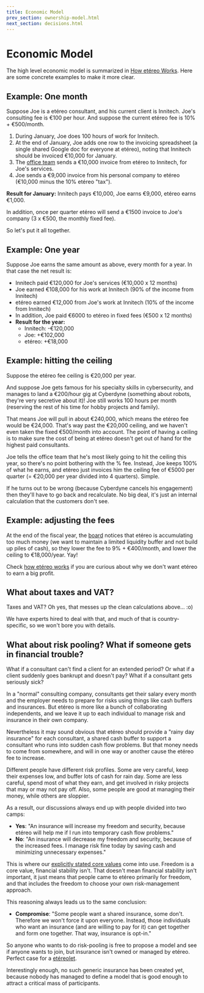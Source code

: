 ```yaml
---
title: Economic Model
prev_section: ownership-model.html
next_section: decisions.html
---
```


Economic Model
==============

The high level economic model is summarized in [How etéreo Works](how-etereo-works.html). Here are some concrete examples to make it more clear.

Example: One month
------------------

Suppose Joe is a etéreo consultant, and his current client is Innitech. Joe's consulting fee is €100 per hour. And suppose the current etéreo fee is 10% + €500/month.

1.  During January, Joe does 100 hours of work for Innitech.
2.  At the end of January, Joe adds one row to the invoicing spreadsheet (a single shared Google doc for everyone at etéreo), noting that Innitech should be invoiced €10,000 for January.
3.  The [office team](office-team.html) sends a €10,000 invoice from etéreo to Innitech, for Joe's services.
4.  Joe sends a €9,000 invoice from his personal company to etéreo (€10,000 minus the 10% etéreo "tax").

**Result for January:**
Innitech pays €10,000, Joe earns €9,000, etéreo earns €1,000.

In addition, once per quarter etéreo will send a €1500 invoice to Joe's company (3 x €500, the monthly fixed fee).

So let's put it all together.

Example: One year
-----------------

Suppose Joe earns the same amount as above, every month for a year. In that case the net result is:

-   Innitech paid €120,000 for Joe's services (€10,000 x 12 months)
-   Joe earned €108,000 for his work at Innitech (90% of the income from Innitech)
-   etéreo earned €12,000 from Joe's work at Innitech (10% of the income from Innitech)
-   In addition, Joe paid €6000 to etéreo in fixed fees (€500 x 12 months)
-   **Result for the year:**
    -   Innitech: -€120,000
    -   Joe: +€102,000
    -   etéreo: +€18,000

Example: hitting the ceiling
----------------------------

Suppose the etéreo fee ceiling is €20,000 per year.

And suppose Joe gets famous for his specialty skills in cybersecurity, and manages to land a €200/hour gig at Cyberdyne (something about robots, they're very secretive about it)! Joe still works 100 hours per month (reserving the rest of his time for hobby projects and family).

That means Joe will pull in about €240,000, which means the etéreo fee would be €24,000. That's way past the €20,000 ceiling, and we haven't even taken the fixed €500/month into account. The point of having a ceiling is to make sure the cost of being at etéreo doesn't get out of hand for the highest paid consultants.

Joe tells the office team that he's most likely going to hit the ceiling this year, so there's no point bothering with the % fee. Instead, Joe keeps 100% of what he earns, and etéreo just invoices him the ceiling fee of €5000 per quarter (= €20,000 per year divided into 4 quarters). Simple.

If he turns out to be wrong (because Cyberdyne cancels his engagement) then they'll have to go back and recalculate. No big deal, it's just an internal calculation that the customers don't see.

Example: adjusting the fees
---------------------------

At the end of the fiscal year, the [board](board.html) notices that etéreo is accumulating too much money (we want to maintain a limited liquidity buffer and not build up piles of cash), so they lower the fee to 9% + €400/month, and lower the ceiling to €18,000/year. Yay!

Check [how etéreo works](how-etereo-works.html) if you are curious about why we don't want etéreo to earn a big profit.

What about taxes and VAT?
-------------------------

Taxes and VAT? Oh yes, that messes up the clean calculations above... :o)

We have experts hired to deal with that, and much of that is country-specific, so we won't bore you with details.

What about risk pooling? What if someone gets in financial trouble?
-------------------------------------------------------------------

What if a consultant can't find a client for an extended period? Or what if a client suddenly goes bankrupt and doesn't pay? What if a consultant gets seriously sick?

In a "normal" consulting company, consultants get their salary every month and the employer needs to prepare for risks using things like cash buffers and insurances. But etéreo is more like a bunch of collaborating independents, and we leave it up to each individual to manage risk and insurance in their own company.

Nevertheless it may sound obvious that etéreo should provide a "rainy day insurance" for each consultant, a shared cash buffer to support a consultant who runs into sudden cash flow problems. But that money needs to come from somewhere, and will in one way or another cause the etéreo fee to increase.

Different people have different risk profiles. Some are very careful, keep their expenses low, and buffer lots of cash for rain day. Some are less careful, spend most of what they earn, and get involved in risky projects that may or may not pay off. Also, some people are good at managing their money, while others are sloppier.

As a result, our discussions always end up with people divided into two camps:

-   **Yes**: "An insurance will increase my freedom and security, because etéreo will help me if I run into temporary cash flow problems."
-   **No**: "An insurance will decrease my freedom and security, because of the increased fees. I manage risk fine today by saving cash and minimizing unnecessary expenses."

This is where our [explicitly stated core values](what-is-etereo.html) come into use. Freedom is a core value, financial stability isn't. That doesn't mean financial stability isn't important, it just means that people came to etéreo primarily for freedom, and that includes the freedom to choose your own risk-management approach.

This reasoning always leads us to the same conclusion:

-   **Compromise**: "Some people want a shared insurance, some don't. Therefore we won't force it upon everyone. Instead, those individuals who want an insurance (and are willing to pay for it) can get together and form one together. That way, insurance is opt-in."

So anyone who wants to do risk-pooling is free to propose a model and see if anyone wants to join, but insurance isn't owned or managed by etéreo. Perfect case for a [etéreolet](etereolets.html).

Interestingly enough, no such generic insurance has been created yet, because nobody has managed to define a model that is good enough to attract a critical mass of participants.

